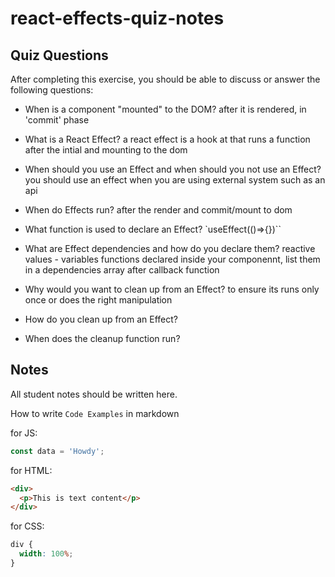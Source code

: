 # react-effects-quiz-notes

## Quiz Questions

After completing this exercise, you should be able to discuss or answer the following questions:

- When is a component "mounted" to the DOM?
  after it is rendered, in 'commit' phase
- What is a React Effect?
  a react effect is a hook at that runs a function after the intial and mounting to the dom
- When should you use an Effect and when should you not use an Effect?
  you should use an effect when you are using external system such as an api
- When do Effects run?
  after the render and commit/mount to dom
- What function is used to declare an Effect?
  `useEffect(()=>{})``
- What are Effect dependencies and how do you declare them?
  reactive values - variables functions declared inside your componennt, list them in a dependencies array after callback function
- Why would you want to clean up from an Effect?
  to ensure its runs only once or does the right manipulation
- How do you clean up from an Effect?

- When does the cleanup function run?

## Notes

All student notes should be written here.

How to write `Code Examples` in markdown

for JS:

```javascript
const data = 'Howdy';
```

for HTML:

```html
<div>
  <p>This is text content</p>
</div>
```

for CSS:

```css
div {
  width: 100%;
}
```
